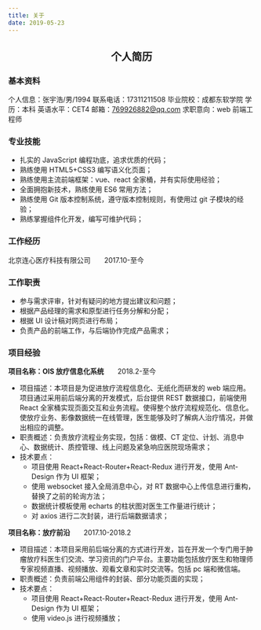 ```yaml
---
title: 关于
date: 2019-05-23
---
```


## <div align=center>个人简历

### 基本资料

个人信息：张宇浩/男/1994
联系电话：17311211508
毕业院校：成都东软学院
学历：本科
英语水平：CET4
邮箱：769926882@qq.com
求职意向：web 前端工程师

### 专业技能

- 扎实的 JavaScript 编程功底，追求优质的代码；
- 熟练使用 HTML5+CSS3 编写语义化页面；
- 熟练使用主流前端框架：vue、react 全家桶，并有实际使用经验；
- 全面拥抱新技术，熟练使用 ES6 常用方法；
- 熟练使用 Git 版本控制系统，遵守版本控制规则，有使用过 git 子模块的经验；
- 熟练掌握组件化开发，编写可维护代码；

### 工作经历

北京连心医疗科技有限公司&emsp;&emsp;2017.10-至今

### 工作职责

- 参与需求评审，针对有疑问的地方提出建议和问题；
- 根据产品经理的需求和原型进行任务分解和分配；
- 根据 UI 设计稿对网页进行布局；
- 负责产品的前端工作，与后端协作完成产品需求；

### 项目经验

**项目名称：OIS 放疗信息化系统**&emsp;&emsp;2018.2-至今

- 项目描述：本项目是为促进放疗流程信息化、无纸化而研发的 web 端应用。项目通过采用前后端分离的开发模式，后台提供 REST 数据接口，前端使用 React 全家桶实现页面交互和业务流程。使得整个放疗流程规范化、信息化。使放疗业务、影像数据统一在线管理，医生能够及时了解病人治疗情况，并做出相应的调整。
- 职责概述：负责放疗流程业务实现，包括：做模、CT 定位、计划、消息中心、数据统计、质控管理、线上问题及紧急响应医院现场需求；
- 技术要点：
  - 项目使用 React+React-Router+React-Redux 进行开发，使用 Ant-Design 作为 UI 框架；
  - 使用 websocket 接入全局消息中心，对 RT 数据中心上传信息进行重构，替换了之前的轮询方法；
  - 数据统计模板使用 echarts 的柱状图对医生工作量进行统计；
  - 对 axios 进行二次封装，进行后端数据请求；

**项目名称：放疗前沿**&emsp;&emsp;2017.10-2018.2

- 项目描述：本项目采用前后端分离的方式进行开发，旨在开发一个专门用于肿瘤放疗科医生们交流、学习资讯的门户平台。主要功能包括放疗医生和物理师专家视频直播、视频播放、观看文章和实时交流等。包括 pc 端和微信端。
- 职责概述：负责前端公用组件的封装、部分功能页面的实现；
- 技术要点：
  - 项目使用 React+React-Router+React-Redux 进行开发，使用 Ant-Design 作为 UI 框架；
  - 使用 video.js 进行视频播放；
